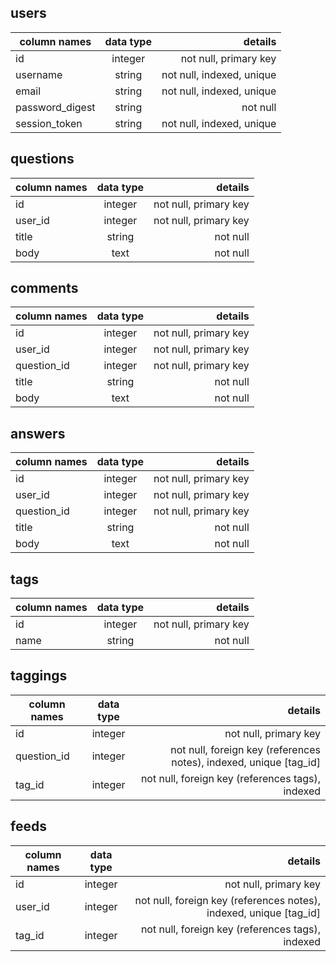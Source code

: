 users
-------------
| column names        | data type           | details  |
| ------------- |:-------------:| -----:|
| id      | integer | not null, primary key |
| username     | string      | not null, indexed, unique |
| email     | string      | not null, indexed, unique |
| password_digest | string      |    not null |
| session_token | string      |    not null, indexed, unique |

questions
-------------
| column names        | data type           | details  |
| ------------- |:-------------:| -----:|
| id      | integer | not null, primary key |
| user_id      | integer | not null, primary key |
| title | string      |    not null |
| body | text      |    not null |

comments
-------------
| column names        | data type           | details  |
| ------------- |:-------------:| -----:|
| id      | integer | not null, primary key |
| user_id      | integer | not null, primary key |
| question_id      | integer | not null, primary key |
| title | string      |    not null |
| body | text      |    not null |

answers
-------------
| column names        | data type           | details  |
| ------------- |:-------------:| -----:|
| id      | integer | not null, primary key |
| user_id      | integer | not null, primary key |
| question_id      | integer | not null, primary key |
| title | string      |    not null |
| body | text      |    not null |

tags
-------------
| column names        | data type           | details  |
| ------------- |:-------------:| -----:|
| id      | integer | not null, primary key |
| name | string      |    not null |

taggings
-------------
| column names        | data type           | details  |
| ------------- |:-------------:| -----:|
| id      | integer | not null, primary key |
| question_id | integer      | not null, foreign key (references notes), indexed, unique [tag_id] |
| tag_id | integer      | not null, foreign key (references tags), indexed |

feeds
-------------
| column names        | data type           | details  |
| ------------- |:-------------:| -----:|
| id      | integer | not null, primary key |
| user_id | integer      | not null, foreign key (references notes), indexed, unique [tag_id] |
| tag_id | integer      | not null, foreign key (references tags), indexed |
